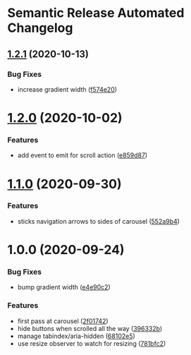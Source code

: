 # Semantic Release Automated Changelog

## [1.2.1](https://github.com/AlaskaAirlines/auro-carousel/compare/v1.2.0...v1.2.1) (2020-10-13)


### Bug Fixes

* increase gradient width ([f574e20](https://github.com/AlaskaAirlines/auro-carousel/commit/f574e20c3d8aac7aabed025247d6de922843c7b4))

# [1.2.0](https://github.com/AlaskaAirlines/auro-carousel/compare/v1.1.0...v1.2.0) (2020-10-02)


### Features

* add event to emit for scroll action ([e859d87](https://github.com/AlaskaAirlines/auro-carousel/commit/e859d879edaec5dd28a887c4424a9e44d469eeda))

# [1.1.0](https://github.com/AlaskaAirlines/auro-carousel/compare/v1.0.0...v1.1.0) (2020-09-30)


### Features

* sticks navigation arrows to sides of carousel ([552a9b4](https://github.com/AlaskaAirlines/auro-carousel/commit/552a9b4e37ada48cc27f3ebe348a5ad3115692de))

# 1.0.0 (2020-09-24)


### Bug Fixes

* bump gradient width ([e4e90c2](https://github.com/AlaskaAirlines/auro-carousel/commit/e4e90c27620f8e6814d4dabc9869df04aafd86af))


### Features

* first pass at carousel ([2f01742](https://github.com/AlaskaAirlines/auro-carousel/commit/2f01742a53e93f9f036163f92a59708a785cfd01))
* hide buttons when scrolled all the way ([396332b](https://github.com/AlaskaAirlines/auro-carousel/commit/396332b41325d3c90c0facab49cb280a03fac8bf))
* manage tabindex/aria-hidden ([68102e5](https://github.com/AlaskaAirlines/auro-carousel/commit/68102e5c7b4046e52ff31fe9a8ab9a1ea71fc1d0))
* use resize observer to watch for resizing ([781bfc2](https://github.com/AlaskaAirlines/auro-carousel/commit/781bfc26ee450f5d013c928bbb86fb140a5c4eb4))
